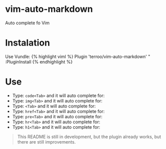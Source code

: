 # vim-auto-markdown
Auto complete fo Vim

# Instalation
Use Vundle:
{% highlight viml %}
Plugin 'terroo/vim-auto-markdown'
" :PluginInstall
{% endhighlight %}

# Use

+ Type: `code<Tab>` and it will auto complete for:
+ Type: `img<Tab>` and it will auto complete for:
+ Type: `<Tab>` and it will auto complete for:
+ Type: `href<Tab>` and it will auto complete for:
+ Type: `pre<Tab>` and it will auto complete for:
+ Type: `hr<Tab>` and it will auto complete for:
+ Type: `h1<Tab>` and it will auto complete for:

> This README is still in development, but the plugin already works, but there are still improvements.
